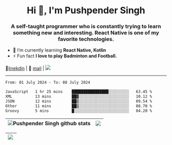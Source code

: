 <h1 align="center">Hi 👋, I'm Pushpender Singh</h1>
<h3 align="center">A self-taught programmer who is constantly trying to learn something new and interesting. React Native is one of my favorite technologies.</h3>

- 🌱 I’m currently learning **React Native, Kotlin**
- ⚡ Fun fact **I love to play Badminton and Football.**

👔[linekdin](https://www.linkedin.com/in/pushpender-singh-240061202/) | 📧 [mail](mailto:pushpendersingh694@gmail.com) | 
<a href="https://github.com/pushpender-singh-ap/pushpender-singh-ap">
    <img src="https://komarev.com/ghpvc/?username=pushpender-singh-ap&style=for-the-badge">
</a>


---

<!--START_SECTION:waka-->

```txt
From: 01 July 2024 - To: 08 July 2024

JavaScript   1 hr 25 mins    ████████████████░░░░░░░░░   63.45 %
XML          13 mins         ██▓░░░░░░░░░░░░░░░░░░░░░░   10.12 %
JSON         12 mins         ██▒░░░░░░░░░░░░░░░░░░░░░░   09.54 %
Other        11 mins         ██▒░░░░░░░░░░░░░░░░░░░░░░   08.70 %
Groovy       5 mins          █░░░░░░░░░░░░░░░░░░░░░░░░   04.20 %
```

<!--END_SECTION:waka-->


| <a><img align="center" src="https://github-readme-stats-iota-ecru-15.vercel.app/api?username=pushpender-singh-ap&show_icons=true&include_all_commits=true&theme=buefy&hide_border=true" alt="Pushpender Singh github stats" /></a> | <a><img align="center" src="https://github-readme-stats-iota-ecru-15.vercel.app/api/top-langs/?username=pushpender-singh-ap&layout=compact&theme=buefy&hide_border=true" /></a> |
| ------------- | ------------- |

| <a> <img align="left" src="https://github-readme-streak-stats.herokuapp.com/?user=pushpender-singh-ap" /></br> </a> |
| ------------- |
